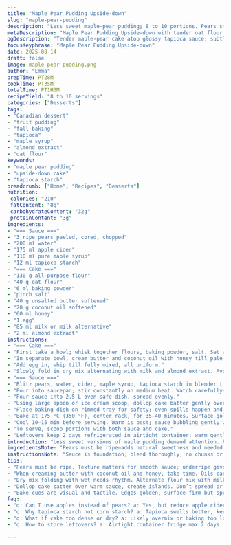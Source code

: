 ```yaml
---
title: "Maple Pear Pudding Upside-down"
slug: "maple-pear-pudding"
description: "Less sweet maple-pear pudding; 8 to 10 portions. Pears stewed smooth with half water, half apple cider for more zing. Tapioca starch swaps corn starch for better texture in sauce. Cake base less flour, more oat flour for chew, honey instead of sugar to soften sweetness. Butter mixed with coconut oil for subtle fragrance. Vanilla swapped for almond extract, adding depth without overpowering maple. Cook 35 min in 175 °C oven; texture cues key, poke cake center gently. Sauce bubbling signals ready; cake edges turn golden. Serves warm or chilled. Comfort dessert, forgiving and adaptable for sugar tweaks or dairy-free shifts."
metaDescription: "Maple Pear Pudding Upside-down with tender oat flour cake, silky tapioca pear sauce, almond extract warmth; bake till golden edges, serve warm or chilled."
ogDescription: "Tender maple-pear cake atop glossy tapioca sauce; subtle almond, honey sweetness. Watch sauce bubble, cake golden edge for ready. Serve warm or chilled."
focusKeyphrase: "Maple Pear Pudding Upside-down"
date: 2025-08-14
draft: false
image: maple-pear-pudding.png
author: "Emma"
prepTime: PT28M
cookTime: PT35M
totalTime: PT1H3M
recipeYield: "8 to 10 servings"
categories: ["Desserts"]
tags:
- "Canadian dessert"
- "fruit pudding"
- "fall baking"
- "tapioca"
- "maple syrup"
- "almond extract"
- "oat flour"
keywords:
- "maple pear pudding"
- "upside-down cake"
- "tapioca starch"
breadcrumb: ["Home", "Recipes", "Desserts"]
nutrition: 
 calories: "210"
 fatContent: "8g"
 carbohydrateContent: "32g"
 proteinContent: "3g"
ingredients:
- "=== Sauce ==="
- "3 ripe pears peeled, cored, chopped"
- "200 ml water"
- "175 ml apple cider"
- "110 ml pure maple syrup"
- "12 ml tapioca starch"
- "=== Cake ==="
- "130 g all-purpose flour"
- "40 g oat flour"
- "6 ml baking powder"
- "pinch salt"
- "40 g unsalted butter softened"
- "20 g coconut oil softened"
- "60 ml honey"
- "1 egg"
- "85 ml milk or milk alternative"
- "2 ml almond extract"
instructions:
- "=== Cake ==="
- "First take a bowl; whisk together flours, baking powder, salt. Set aside."
- "In separate bowl, cream butter and coconut oil with honey till pale and fluffy. Be patient; coarse oils need softening or chunks ruin texture."
- "Add egg in, whip till fully mixed, all uniform."
- "Slowly fold in dry mix alternating with milk and almond extract. Avoid overmixing; batter should look slightly lumpy but combined."
- "=== Sauce ==="
- "Blitz pears, water, cider, maple syrup, tapioca starch in blender till smooth; tapioca swells better on heat, gives silkier result than corn starch in my experience."
- "Pour into saucepan; stir constantly on medium heat. Watch carefully—the sauce thickens and bubbles; this tells you starch has gelatinized. Remove from heat immediately to avoid lumpy sauce."
- "Pour sauce into 2.5 L oven-safe dish, spread evenly."
- "Using large spoon or ice cream scoop, dollop cake batter gently over hot sauce; don’t mix. Batter forms islands; don’t spread it out, keeps layers distinct."
- "Place baking dish on rimmed tray for safety; oven spills happen and tray catches drips."
- "Bake at 175 °C (350 °F), center rack, for 35–40 minutes. Surface golden, cake springs back lightly when pressed gently. If toothpick inserted, should come out with moist crumbs, no wet batter."
- "Cool 10–15 min before serving. Warm is best; sauce bubbling gently when cut means sauce is viscous but not runny. Cold pudding firms up, flavor settles."
- "To serve, scoop portions with both sauce and cake."
- "Leftovers keep 2 days refrigerated in airtight container; warm gently in microwave or oven before eating."
introduction: "Less sweet versions of maple pudding demand attention. Pears add fresh acidity—sweet enough but not cloying. Tried with only water, ended up flat; the swap to cider sharpens flavor, does not mask maple. Tapioca starch—sometimes overlooked—gives sauce that almost bouncy silkiness; corn starch can gum up or dull the sauce’s shine. Aged baking powder works better here: rise’s fluffier, cake denser but tender. Honey instead of white sugar provides moisture and subtle flavor complexity. Coconut oil alongside butter gives that toasted nuance, a faint nuttiness. Vanilla extract always decent, but almond shake adds intriguing warmth without overt aromatics. Texture’s key—don’t overbake. The edges crisp a little, center still moist. Serve warm for gooey sauce, or cold if you want more structure. It’s been a road test with tweaks; these changes bring subtle balance, not disruption."
ingredientsNote: "Pears must be ripe—adds natural sweetness and needed texture for smooth sauce. No pears? Use apples but reduce cider, they are tarter. Maple syrup quantity balanced to cut excessive sweetness; if you crave darker notes, swap half maple for dark brown sugar—but start small. Tapioca starch doesn’t clump as easily; crucial to dissolve it fully in the blender or sauce risks lumps. Flour mix: oat flour lends chewiness, makes cake less heavy. Coconut oil softens edges, adds aroma, but use high quality, unrefined for best effect. Milk can be any kind, dairy or nut-based; adjust slightly for hydration if very thick. Almond extract is potent; a little goes a long way. Butter—unsalted essential to control salt. If dairy-free, replace butter with vegan margarine, milk by almond milk. Honey is swap for sugar; remember it browns faster, so watch your bake time."
instructionsNote: "Sauce is foundation; blend thoroughly, no chunks or grit. Heat on medium, whisk constantly; sauce thickens quickly, don’t walk away. Tap sauce surface, should jiggle but no liquid bubbles escaping after 2 mins heating. Pour into dish immediately. For batter, creaming butter and coconut oil with honey properly aerates and ensures rise. Mixing dry ingredients on low speed prevents gluten overdevelopment—crumbly mess avoided. Alternate wet and dry adds moist crumb, prevents dense cake. Dolloping batter onto hot sauce creates barrier: cake rises on top, sauce glues underneath. Baking on rimmed tray avoids oven messes; syrupy sauce bubble-ups get sticky fast. Test doneness with touch, toothpick, and look for golden edges—cake surface can feel firm but inside soft. Cooling 10 minutes is a must; sauce sets a bit, easier to slice. Leftovers reheat well; sauce sometimes thickens—add splash milk to loosen when warming. No overbaking; it kills moistness."
tips:
- "Pears must be ripe. Texture matters for smooth sauce; underripe gives grit, overripe becomes mushy. Blend well—no chunks. Tapioca starch doesn’t clump like corn starch; still dissolve fully. Watch sauce on medium heat; thickening happens fast. Bubbles, jiggle signal gelatinized starch. Pull off heat right then."
- "When creaming butter with coconut oil and honey, take time. Oils can stay grainy if rushed. Butter temperature essential—too cold, won’t combine, too warm, wet mix. Cream to pale, fluffy stage to trap air, aiding rise. If mix looks oily or separated, keep going, patience overrides speed."
- "Dry mix folding with wet needs rhythm. Alternate flour mix with milk and almond extract, do not overmix. Slight lumps okay; batter should still look just combined. Overworked gluten makes crumb tough; crumbliness avoided here by gentle spatula work, not electric mixer."
- "Dollop cake batter over warm sauce, create islands. Don’t spread or swirl; layers stay separate. Batter heats unevenly otherwise. Using large spoon or ice cream scoop helps keep clumps intact. Oven safe dish sits on rimmed tray; catches any syrup spillovers, prevents mess."
- "Bake cues are visual and tactile. Edges golden, surface firm but springy. Toothpick inserted yields moist crumbs, not wet batter. Sauce bubbling gently when cut—viscous but not runny—is good heat marker. Cooler pudding firms up, flavors settle deeper. Leftovers refrigerate airtight max 2 days, reheat carefully, thin with milk if thickened."
faq:
- "q: Can I use apples instead of pears? a: Yes, but reduce apple cider; apples tarter, can overpower maple. Texture differs, sauce less silky. Blend thorough to avoid gritty bits. Try sweeter apple varieties for balance."
- "q: Why tapioca starch not corn starch? a: Tapioca swells better, keeps sauce silkier, less gummy. Corn starch can dull sheen, clumps easier. Dissolve tapioca fully to avoid lumps. Heat watch crucial; sauce thickens quickly, no overheat."
- "q: What if cake too dense or dry? a: Likely overmix or baking too long. Avoid beating batter after adding flour. Oven temp sometimes varies, check earlier. Honey browns faster; adjust bake time. Moisture from milk key; substitute dairy carefully—nut milk absorbs differently."
- "q: How to store leftovers? a: Airtight container fridge max 2 days. Sauce thickens cold—reheat gently microwave or oven, add splash milk to loosen. Cake can dry if overheated, reheat slow. Freezing not ideal; sauce texture changes."

---
```


